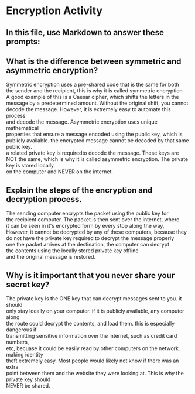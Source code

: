 # Encryption Activity
## In this file, use Markdown to answer these prompts:

##  What is the difference between symmetric and asymmetric encryption?

Symmetric encryption uses a pre-shared code that is the same for both\
the sender and the recipient, this is why it is called symmetric encryption\
A good example of this is a Caesar cipher, which shifts the letters in the\
message by a predetermined amount. Without the original shift, you cannot\
decode the message. However, it is extremely easy to automate this process\
and decode the message. Asymmetric encryption uses unique mathematical\
properties that ensure a message encoded using the public key, which is publicly
available. the encrypted message cannot be decoded by that same public key.\
a related private key is requiredto decode the message. These keys are NOT the same, 
which is why it is called asymmetric encryption. The private key is stored locally\
on the computer and NEVER on the internet.

## Explain the steps of the encryption and decryption process.

The sending computer encrypts the packet using the public key for\
the recipient computer. The packet is then sent over the internet, where\
it can be seen in it's encrypted form by every stop along the way,\
However, it cannot be decrypted by any of these computers, because they\
do not have the private key required to decrypt the message properly\
one the packet arrives at the destination, the computer can decrypt\
the contents using the locally stored private key offline\
and the original message is restored.
 
## Why is it important that you never share your secret key?

The private key is the ONE key that can decrypt messages sent to you. it should\
only stay locally on your computer. if it is publicly available, any computer along\
the route could decrypt the contents, and load them. this is especially dangerous if\
transmitting sensitive information over the internet, such as credit card numbers,\
etc, becuase it could be easily read by other computers on the network. making identity\
theft extremely easy. Most people would likely not know if there was an extra\
point between them and the website they were looking at. This is why the private key should\
NEVER be shared.
